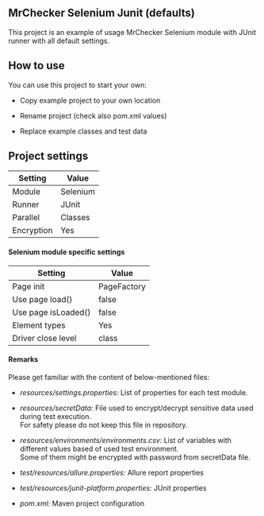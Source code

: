 MrChecker Selenium Junit (defaults)
-------------------

This project is an example of usage MrChecker Selenium module with JUnit runner with all default settings.

## How to use

You can use this project to start your own:

* Copy example project to your own location

* Rename project (check also pom.xml values)

* Replace example classes and test data

## Project settings

| Setting    | Value    |
|------------|----------|
| Module     | Selenium |
| Runner     | JUnit    |
| Parallel   | Classes  |
| Encryption | Yes      |

#### Selenium module specific settings

| Setting             | Value       |  
|---------------------|-------------|
| Page init           | PageFactory | 
| Use page load()     | false       |  
| Use page isLoaded() | false       | 
| Element types       | Yes         |
| Driver close level  | class       |

#### Remarks

Please get familiar with the content of below-mentioned files:

* *resources/settings.properties:* List of properties for each test module.

* *resources/secretData:* File used to encrypt/decrypt sensitive data used during test execution. \
For safety please do not keep this file in repository.

* *resources/environments/environments.csv:* List of variables with different values based of used test environment. \
Some of them might be encrypted with password from secretData file.

* *test/resources/allure.properties:* Allure report properties

* *test/resources/junit-platform.properties:* JUnit properties

* *pom.xml:* Maven project configuration